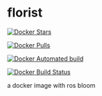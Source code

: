 # florist


[![Docker Stars](https://img.shields.io/docker/stars/rubicks/florist.svg)][hub]

[![Docker Pulls](https://img.shields.io/docker/pulls/rubicks/florist.svg)][hub]

[![Docker Automated build](https://img.shields.io/docker/automated/rubicks/florist.svg)][hub]

[![Docker Build Status](https://img.shields.io/docker/build/rubicks/florist.svg)][hub]

a docker image with ros bloom

[hub]:https://hub.docker.com/r/rubicks/florist
